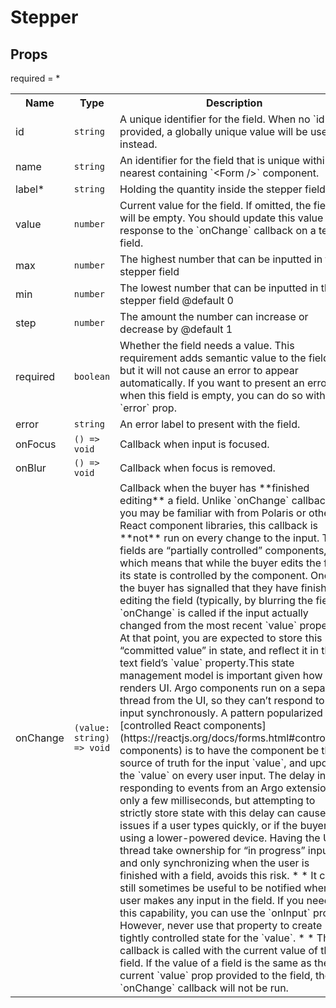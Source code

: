 # Stepper
## Props
required = *
<table><tr><th>Name</th><th>Type</th><th>Description</th></tr><tr><td>id</td><td><code>string</code></td><td>A unique identifier for the field. When no `id` is provided, a globally unique value will be used instead. </td></tr><tr><td>name</td><td><code>string</code></td><td>An identifier for the field that is unique within the nearest containing `&lt;Form /&gt;` component. </td></tr><tr><td>label*</td><td><code>string</code></td><td>Holding the quantity inside the stepper field </td></tr><tr><td>value</td><td><code>number</code></td><td>Current value for the field. If omitted, the field will be empty. You should update this value in response to the `onChange` callback on a text field. </td></tr><tr><td>max</td><td><code>number</code></td><td>The highest number that can be inputted in the stepper field </td></tr><tr><td>min</td><td><code>number</code></td><td>The lowest number that can be inputted in the stepper field  @default 0 </td></tr><tr><td>step</td><td><code>number</code></td><td>The amount the number can increase or decrease by  @default 1 </td></tr><tr><td>required</td><td><code>boolean</code></td><td>Whether the field needs a value. This requirement adds semantic value to the field, but it will not cause an error to appear automatically. If you want to present an error when this field is empty, you can do so with the `error` prop. </td></tr><tr><td>error</td><td><code>string</code></td><td>An error label to present with the field. </td></tr><tr><td>onFocus</td><td><code>() => void</code></td><td>Callback when input is focused. </td></tr><tr><td>onBlur</td><td><code>() => void</code></td><td>Callback when focus is removed. </td></tr><tr><td>onChange</td><td><code>(value: string) => void</code></td><td>Callback when the buyer has **finished editing** a field. Unlike `onChange` callbacks you may be familiar with from Polaris or other React component libraries, this callback is **not** run on every change to the input. Text fields are “partially controlled” components, which means that while the buyer edits the field, its state is controlled by the component. Once the buyer has signalled that they have finished editing the field (typically, by blurring the field), `onChange` is called if the input actually changed from the most recent `value` property. At that point, you are expected to store this “committed value” in state, and reflect it in the text field’s `value` property.This state management model is important given how Argo renders UI. Argo components run on a separate thread from the UI, so they can’t respond to input synchronously. A pattern popularized by [controlled React components](https://reactjs.org/docs/forms.html#controlled-components) is to have the component be the source of truth for the input `value`, and update the `value` on every user input. The delay in responding to events from an Argo extension is only a few milliseconds, but attempting to strictly store state with this delay can cause issues if a user types quickly, or if the buyer is using a lower-powered device. Having the UI thread take ownership for “in progress” input, and only synchronizing when the user is finished with a field, avoids this risk. * * It can still sometimes be useful to be notified when the user makes any input in the field. If you need this capability, you can use the `onInput` prop. However, never use that property to create tightly controlled state for the `value`. * * This callback is called with the current value of the field. If the value of a field is the same as the current `value` prop provided to the field, the `onChange` callback will not be run. </td></tr></table>